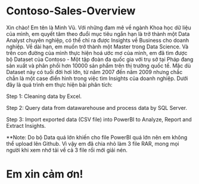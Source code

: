 # Contoso-Sales-Overview
Xin chào! Em tên là Minh Vũ. Với những đam mê về ngành Khoa học dữ liệu của mình, em quyết tâm theo đuổi mục tiêu ngắn hạn là trở thành một Data Analyst chuyên nghiệp, có thể chỉ ra được Insights về Business cho doanh nghiệp. Về dài hạn, em muốn trở thành một Master trong Data Science. Và trên con đường của mình thực hiện hoá ước mơ của mình, em đã tìm được bộ Dataset của Contoso - Một tập đoàn đa quốc gia với trụ sở tại Pháp đang sản xuất và phân phối hơn 10000 sản phẩm trên thị trường quốc tế. Mặc dù Dataset này có tuổi đời hơi lớn, từ năm 2007 đến năm 2009 nhưng chắc chẳn là một case điển hình trong việc tìm Insights của doanh nghiệp. Dưới đây là quá trình em thực hiện bài phân tích:

Step 1: Cleaning data by Excel.

Step 2: Query data from datawarehouse and process data by SQL Server.

Step 3: Import exported data (CSV file) into PowerBI to Analyze, Report and Extract Insights.


**Note: Do bộ Data quá lớn khiến cho file PowerBI quá lớn nên em không thể upload lên Github. Vì vậy em đã chia nhỏ làm 3 file RAR, mong mọi người khi xem nhớ tải về cả 3 file rồi mới giải nén.

# Em xin cảm ơn!
